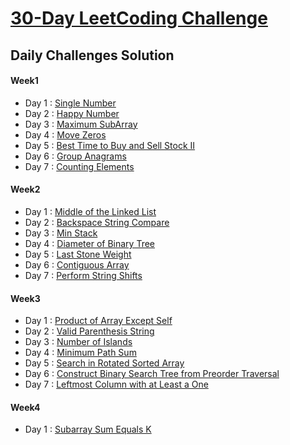 # [30-Day LeetCoding Challenge](https://leetcode.com/explore/challenge/card/30-day-leetcoding-challenge/)

## Daily Challenges Solution

####  Week1
* Day 1 : [Single Number](src/leetcode30daychallenge/week1/Day1_SingleNumber.java)
* Day 2 : [Happy Number](src/leetcode30daychallenge/week1/Day2_HappyNumber.java)
* Day 3 : [Maximum SubArray](src/leetcode30daychallenge/week1/Day3_MaximumSubarray.java)
* Day 4 : [Move Zeros](src/leetcode30daychallenge/week1/Day4_MoveZeroes.java)
* Day 5 : [Best Time to Buy and Sell Stock II](src/leetcode30daychallenge/week1/Day5_BestTimeToBuyAndSellStockII.java)
* Day 6 : [Group Anagrams](src/leetcode30daychallenge/week1/Day6_GroupAnagrams.java)
* Day 7 : [Counting Elements](src/leetcode30daychallenge/week1/Day7_CountingElements.java)

####  Week2
* Day 1 : [Middle of the Linked List](src/leetcode30daychallenge/week2/Day1_MiddleOfTheLinkedList.java)
* Day 2 : [Backspace String Compare](src/leetcode30daychallenge/week2/Day2_BackspaceStringCompare.java)
* Day 3 : [Min Stack](src/leetcode30daychallenge/week2/Day3_MinStack.java)
* Day 4 : [Diameter of Binary Tree](src/leetcode30daychallenge/week2/Day4_DiameterOfBinaryTree.java)
* Day 5 : [Last Stone Weight](src/leetcode30daychallenge/week2/Day5_LastStoneWeight.java)
* Day 6 : [Contiguous Array](src/leetcode30daychallenge/week2/Day6_ContiguousArray.java)
* Day 7 : [Perform String Shifts](src/leetcode30daychallenge/week2/Day7_PerformStringShifts.java)

####  Week3
* Day 1 : [Product of Array Except Self](src/leetcode30daychallenge/week3/Day1_ProductOfArrayExceptSelf.java)
* Day 2 : [Valid Parenthesis String](src/leetcode30daychallenge/week3/Day2_ValidParenthesisString.java)
* Day 3 : [Number of Islands](src/leetcode30daychallenge/week3/Day3_NumberOfIslands.java)
* Day 4 : [Minimum Path Sum](src/leetcode30daychallenge/week3/Day4_MinimumPathSum.java)
* Day 5 : [Search in Rotated Sorted Array](src/leetcode30daychallenge/week3/Day5_SearchInRotatedSortedArray.java)
* Day 6 : [Construct Binary Search Tree from Preorder Traversal](src/leetcode30daychallenge/week3/Day6_ConstructBinarySearchTreeFromPreorderTraversal.java)
* Day 7 : [Leftmost Column with at Least a One](src/leetcode30daychallenge/week3/Day7_LeftmostColumnWithAtLeastAOne.java)

####  Week4
* Day 1 : [Subarray Sum Equals K](src/leetcode30daychallenge/week4/Day1_SubarraySumEqualsK.java)
